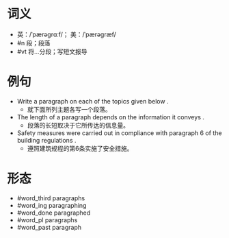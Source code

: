 # 词义
- 英：/ˈpærəɡrɑːf/； 美：/ˈpærəɡræf/
- #n 段；段落
- #vt 将…分段；写短文报导
# 例句
- Write a paragraph on each of the topics given below .
	- 就下面所列主题各写一个段落。
- The length of a paragraph depends on the information it conveys .
	- 段落的长短取决于它所传达的信息量。
- Safety measures were carried out in compliance with paragraph 6 of the building regulations .
	- 遵照建筑规程的第6条实施了安全措施。
# 形态
- #word_third paragraphs
- #word_ing paragraphing
- #word_done paragraphed
- #word_pl paragraphs
- #word_past paragraph
